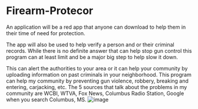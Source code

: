 # Firearm-Protecor
An application will be a red app that anyone can download to help them in their time of need for protection.

The app will also be used to help verify a person and or their criminal records.
While there is no definite answer that can help stop gun control this program can at least limit and be a major big step to help slow it down.

This can alert the authorities to your area or it can help your community by uploading information on past criminals in your neighborhood.
This program can help my community by preventing gun violence, robbery, breaking and entering, carjacking, etc.
The 5 sources that talk about the problems in my community are WCBI, WTVA, Fox News, Columbus Radio Station, Google when you search Columbus, MS.
![image](https://user-images.githubusercontent.com/98475955/165469492-17671414-2376-4488-9c15-e0f9f3bc296a.png)
